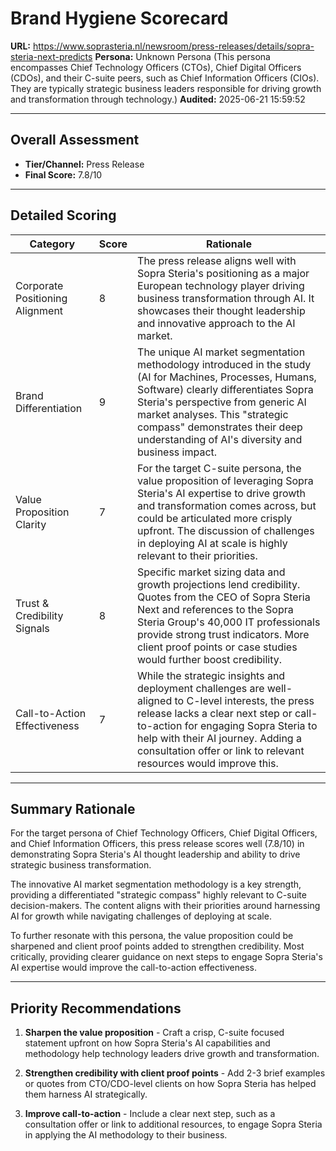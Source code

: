 # Brand Hygiene Scorecard

**URL:** https://www.soprasteria.nl/newsroom/press-releases/details/sopra-steria-next-predicts
**Persona:** Unknown Persona (This persona encompasses Chief Technology Officers (CTOs), Chief Digital Officers (CDOs), and their C-suite peers, such as Chief Information Officers (CIOs). They are typically strategic business leaders responsible for driving growth and transformation through technology.)
**Audited:** 2025-06-21 15:59:52

---

## Overall Assessment

- **Tier/Channel:** Press Release
- **Final Score:** 7.8/10

---

## Detailed Scoring

| Category | Score | Rationale |
| -------- | ----- | --------- |
| Corporate Positioning Alignment | 8 | The press release aligns well with Sopra Steria's positioning as a major European technology player driving business transformation through AI. It showcases their thought leadership and innovative approach to the AI market. |
| Brand Differentiation | 9 | The unique AI market segmentation methodology introduced in the study (AI for Machines, Processes, Humans, Software) clearly differentiates Sopra Steria's perspective from generic AI market analyses. This "strategic compass" demonstrates their deep understanding of AI's diversity and business impact. |
| Value Proposition Clarity | 7 | For the target C-suite persona, the value proposition of leveraging Sopra Steria's AI expertise to drive growth and transformation comes across, but could be articulated more crisply upfront. The discussion of challenges in deploying AI at scale is highly relevant to their priorities. |
| Trust & Credibility Signals | 8 | Specific market sizing data and growth projections lend credibility. Quotes from the CEO of Sopra Steria Next and references to the Sopra Steria Group's 40,000 IT professionals provide strong trust indicators. More client proof points or case studies would further boost credibility. |
| Call-to-Action Effectiveness | 7 | While the strategic insights and deployment challenges are well-aligned to C-level interests, the press release lacks a clear next step or call-to-action for engaging Sopra Steria to help with their AI journey. Adding a consultation offer or link to relevant resources would improve this. |

---

## Summary Rationale

For the target persona of Chief Technology Officers, Chief Digital Officers, and Chief Information Officers, this press release scores well (7.8/10) in demonstrating Sopra Steria's AI thought leadership and ability to drive strategic business transformation. 

The innovative AI market segmentation methodology is a key strength, providing a differentiated "strategic compass" highly relevant to C-suite decision-makers. The content aligns with their priorities around harnessing AI for growth while navigating challenges of deploying at scale.

To further resonate with this persona, the value proposition could be sharpened and client proof points added to strengthen credibility. Most critically, providing clearer guidance on next steps to engage Sopra Steria's AI expertise would improve the call-to-action effectiveness.

---

## Priority Recommendations

1. **Sharpen the value proposition** - Craft a crisp, C-suite focused statement upfront on how Sopra Steria's AI capabilities and methodology help technology leaders drive growth and transformation.

2. **Strengthen credibility with client proof points** - Add 2-3 brief examples or quotes from CTO/CDO-level clients on how Sopra Steria has helped them harness AI strategically. 

3. **Improve call-to-action** - Include a clear next step, such as a consultation offer or link to additional resources, to engage Sopra Steria in applying the AI methodology to their business.